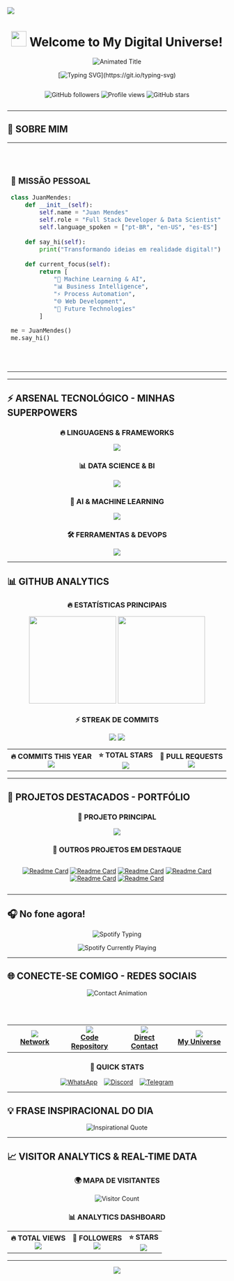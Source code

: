 <img src="https://capsule-render.vercel.app/api?type=waving&color=gradient&customColorList=6,11,20&height=200&section=header&text=JUAN%20MENDES&fontSize=50&fontColor=ffffff&animation=twinkling&fontAlignY=35&desc=Full%20Stack%20Developer%20%7C%20Data%20Scientist%20%7C%20AI%20Specialist&descAlignY=55&descSize=18"/>

<div align="center">

# <img src="https://media.giphy.com/media/hvRJCLFzcasrR4ia7z/giphy.gif" width="35px"/> Welcome to My Digital Universe! 

<img src="https://readme-typing-svg.herokuapp.com?font=Orbitron&size=28&duration=2000&pause=800&color=00D9FF&center=true&vCenter=true&multiline=true&repeat=true&width=800&height=120&lines=🚀+DESENVOLVEDOR+FULL+STACK;📊+ESPECIALISTA+EM+DADOS+%26+BI;🤖+ENGENHEIRO+DE+MACHINE+LEARNING;⚡+AUTOMAÇÃO+%26+INOVAÇÃO;🎓+SISTEMAS+DE+INFORMAÇÃO" alt="Animated Title" />


[![Typing SVG](https://readme-typing-svg.herokuapp.com?font=Fira+Code&size=16&duration=3000&pause=1000&color=00FFD9&center=true&vCenter=true&width=600&lines=Transformando+dados+em+insights+poderosos...;Automatizando+processos+com+inteligência+artificial...;Criando+soluções+que+impactam+o+mundo+real...;Bem-vindo+ao+futuro+da+tecnologia!)](https://git.io/typing-svg)

<div style="display: flex; justify-content: center; align-items: center; gap: 20px;">

![GitHub followers](https://img.shields.io/github/followers/juanmmendes?style=for-the-badge&logo=github&color=00D9FF&labelColor=000000&logoColor=white)
![Profile views](https://komarev.com/ghpvc/?username=juanmmendes&label=PROFILE+VIEWS&color=blueviolet&style=for-the-badge)
![GitHub stars](https://img.shields.io/github/stars/juanmmendes?style=for-the-badge&logo=github&color=gold&labelColor=000000)

</div>

</div>

---

## 🌟 SOBRE MIM 

<table>
<tr>
<td width="50%">

### 🎯 **MISSÃO PESSOAL**
```python
class JuanMendes:
    def __init__(self):
        self.name = "Juan Mendes"
        self.role = "Full Stack Developer & Data Scientist"
        self.language_spoken = ["pt-BR", "en-US", "es-ES"]
        
    def say_hi(self):
        print("Transformando ideias em realidade digital!")
        
    def current_focus(self):
        return [
            "🧠 Machine Learning & AI",
            "📊 Business Intelligence",
            "⚡ Process Automation",
            "🌐 Web Development",
            "🔮 Future Technologies"
        ]

me = JuanMendes()
me.say_hi()
```

</td>
<td width="50%">


<img src="https://media.giphy.com/media/qgQUggAC3Pfv687qPC/giphy.gif" width="100%" alt="Coding GIF"/>

### 🚀 **ESTATÍSTICAS EM TEMPO REAL**
- 🎓 **Formação**: Sistemas de Informação + TI (UNASP)
- 💼 **Especialidade**: Data Science & Full Stack
- ⭐ **Foco**: Automação Inteligente
- 🌍 **Impacto**: Soluções Reais para Problemas Reais

</td>
</tr>
</table>

---

## ⚡ ARSENAL TECNOLÓGICO - MINHAS SUPERPOWERS

<div align="center">

### 🔥 **LINGUAGENS & FRAMEWORKS**

<img src="https://skillicons.dev/icons?i=python,javascript,typescript,php,react,nodejs,html,css&theme=dark" />

### 📊 **DATA SCIENCE & BI**

<img src="https://skillicons.dev/icons?i=mysql,mongodb,postgresql,r&theme=dark" />

### 🤖 **AI & MACHINE LEARNING**

<img src="https://skillicons.dev/icons?i=tensorflow,pytorch,sklearn&theme=dark" />


### 🛠️ **FERRAMENTAS & DEVOPS**

<img src="https://skillicons.dev/icons?i=git,github,vscode,docker,linux,aws&theme=dark" />

</div>


---

## 📊 GITHUB ANALYTICS

<div align="center">

### 🔥 **ESTATÍSTICAS PRINCIPAIS**

<img height="200em" src="https://github-readme-stats.vercel.app/api?username=juanmmendes&show_icons=true&theme=radical&include_all_commits=true&count_private=true&hide_border=true&bg_color=0d1117&title_color=00d9ff&icon_color=00d9ff&text_color=ffffff&custom_title=📈+GITHUB+PERFORMANCE"/>

<img height="200em" src="https://github-readme-stats.vercel.app/api/top-langs/?username=juanmmendes&layout=compact&langs_count=10&theme=radical&hide_border=true&bg_color=0d1117&title_color=00d9ff&text_color=ffffff"/>

### ⚡ **STREAK DE COMMITS**

<img src="https://github-readme-streak-stats.herokuapp.com/?user=juanmmendes&theme=radical&hide_border=true&background=0d1117&stroke=00d9ff&ring=00d9ff&fire=ff6b6b&currStreakLabel=00d9ff&sideLabels=ffffff&currStreakNum=ffffff&sideNums=ffffff&dates=ffffff"/>

<img src="https://github-readme-activity-graph.vercel.app/graph?username=juanmmendes&custom_title=🚀+CONTRIBUTION+MATRIX&theme=redical&bg_color=0d1117&color=00d9ff&line=ff6b6b&point=ffffff&area=true&hide_border=true"/>

<table align="center">
<tr>
<td align="center">
<b>🔥 COMMITS THIS YEAR</b><br>
<img src="https://img.shields.io/badge/dynamic/json?color=success&label=Commits&query=%24.years%5B0%5D.total&url=https%3A%2F%2Fgithub-readme-stats-git-masterrstaa-rickstaa.vercel.app%2Fapi%3Fusername%3Djuanmmendes%26show_icons%3Dtrue%26count_private%3Dtrue%26include_all_commits%3Dtrue&style=for-the-badge"/>
</td>
<td align="center">
<b>⭐ TOTAL STARS</b><br>
<img src="https://img.shields.io/github/stars/juanmmendes?style=for-the-badge&color=yellow"/>
</td>
<td align="center">
<b>🔄 PULL REQUESTS</b><br>
<img src="https://img.shields.io/badge/PRs-Welcome-brightgreen?style=for-the-badge"/>
</td>
</tr>
</table>

</div>

---

## 🎯 PROJETOS DESTACADOS - PORTFÓLIO 

<div align="center">

### 🌟 **PROJETO PRINCIPAL**

<a href="https://github.com/juanmmendes/8remedios">
  <img src="https://github-readme-stats.vercel.app/api/pin/?username=juanmmendes&repo=8remedios&theme=radical&hide_border=true&bg_color=0d1117&title_color=00d9ff&icon_color=00d9ff&text_color=ffffff" />
</a>

### 🚀 **OUTROS PROJETOS EM DESTAQUE**

<div style="display: flex; justify-content: center; gap: 10px; flex-wrap: wrap;">

[![Readme Card](https://github-readme-stats.vercel.app/api/pin/?username=juanmmendes&repo=ecommerce_predicao&theme=radical&hide_border=true&bg_color=0d1117&title_color=00d9ff&icon_color=00d9ff&text_color=ffffff)](https://github.com/juanmmendes/ecommerce_predicao)
[![Readme Card](https://github-readme-stats.vercel.app/api/pin/?username=juanmmendes&repo=financeiro-dashboard&theme=radical&hide_border=true&bg_color=0d1117&title_color=00d9ff&icon_color=00d9ff&text_color=ffffff)](https://github.com/juanmmendes/financeiro-dashboard)
[![Readme Card](https://github-readme-stats.vercel.app/api/pin/?username=juanmmendes&repo=monitor-sistema&theme=radical&hide_border=true&bg_color=0d1117&title_color=00d9ff&icon_color=00d9ff&text_color=ffffff)](https://github.com/juanmmendes/monitor-sistema)
[![Readme Card](https://github-readme-stats.vercel.app/api/pin/?username=juanmmendes&repo=editor-de-codigo&theme=radical&hide_border=true&bg_color=0d1117&title_color=00d9ff&icon_color=00d9ff&text_color=ffffff)](https://github.com/juanmmendes/editor-de-codigo)
[![Readme Card](https://github-readme-stats.vercel.app/api/pin/?username=juanmmendes&repo=Editor-de-Texto-Rich-Text&theme=radical&hide_border=true&bg_color=0d1117&title_color=00d9ff&icon_color=00d9ff&text_color=ffffff)](https://github.com/juanmmendes/Editor-de-Texto-Rich-Text)
[![Readme Card](https://github-readme-stats.vercel.app/api/pin/?username=juanmmendes&repo=AplicacaoWebPython&theme=radical&hide_border=true&bg_color=0d1117&title_color=00d9ff&icon_color=00d9ff&text_color=ffffff)](https://github.com/juanmmendes/AplicacaoWebPython)

</div>

</div>

---

## 🎧 No fone agora!

<div align="center">

<img src="https://readme-typing-svg.herokuapp.com?font=Fira+Code&size=18&duration=2000&pause=1000&color=1DB954&center=true&vCenter=true&width=500&lines=🎵+Currently+Listening+To...;🎶+Coding+with+the+perfect+soundtrack!" alt="Spotify Typing" />



![Spotify Currently Playing](https://spotify-github-profile.kittinanx.com/api/view.svg?uid=3327c87dcmrrgsk3rh8efzcfo&redirect=true][https://spotify-github-profile.kittinanx.com/api/view.svg?uid=3327c87dcmrrgsk3rh8efzcfo&cover_image=true&theme=default&show_offline=true&background_color=121212&interchange=true&bar_color=69bfa5&bar_color_cover=true)

</div>

---

## 🌐 CONECTE-SE COMIGO - REDES SOCIAIS

<div align="center">

<img src="https://readme-typing-svg.herokuapp.com?font=Orbitron&size=20&duration=3000&pause=1000&color=00D9FF&center=true&vCenter=true&width=600&lines=🚀+VAMOS+CONECTAR+E+INOVAR+JUNTOS!;💡+SEMPRE+ABERTO+A+NOVAS+OPORTUNIDADES!;🌟+ESPECIALISTA+EM+TRANSFORMAÇÃO+DIGITAL!" alt="Contact Animation" />

<br><br>

<table align="center">
<tr>
<td align="center" width="25%">
<a href="https://www.linkedin.com/in/juan-mendes-739084273">
<img src="https://img.shields.io/badge/LinkedIn-0077B5?style=for-the-badge&logo=linkedin&logoColor=white&labelColor=000000"/>
<br><b>Network</b>
</a>
</td>
<td align="center" width="25%">
<a href="https://github.com/juanmmendes">
<img src="https://img.shields.io/badge/GitHub-100000?style=for-the-badge&logo=github&logoColor=white&labelColor=000000"/>
<br><b>Code Repository</b>
</a>
</td>
<td align="center" width="25%">
<a href="mailto:juan.zx016@gmail.com">
<img src="https://img.shields.io/badge/Email-D14836?style=for-the-badge&logo=gmail&logoColor=white&labelColor=000000"/>
<br><b>Direct Contact</b>
</a>
</td>
<td align="center" width="25%">
<a href="https://juanmmendes.github.io/portfolio/">
<img src="https://img.shields.io/badge/Portfolio-FF5722?style=for-the-badge&logo=google-chrome&logoColor=white&labelColor=000000"/>
<br><b>My Universe</b>
</a>
</td>
</tr>
</table>

### 📱 **QUICK STATS**

<div style="display: flex; justify-content: center; gap: 15px; flex-wrap: wrap;">

<a href="https://wa.me/5519999791601" target="_blank">
  <img src="https://img.shields.io/badge/WhatsApp-Business-25D366?style=for-the-badge&logo=whatsapp&logoColor=white&labelColor=000000" alt="WhatsApp">
</a>
<a href="https://discordapp.com/users/anjuzz3062" target="_blank">
  <img src="https://img.shields.io/badge/Discord-Available-7289DA?style=for-the-badge&logo=discord&logoColor=white&labelColor=000000" alt="Discord">
</a>
<a href="https://t.me/SEU_USERNAME_AQUI" target="_blank">
  <img src="https://img.shields.io/badge/Telegram-Active-2CA5E0?style=for-the-badge&logo=telegram&logoColor=white&labelColor=000000" alt="Telegram">
</a>

</div>

</div>

---

## 💡 FRASE INSPIRACIONAL DO DIA

<div align="center">

<img src="https://quotes-github-readme.vercel.app/api?type=horizontal&theme=radical&border=true&quote=The%20future%20belongs%20to%20those%20who%20believe%20in%20the%20beauty%20of%20their%20dreams&author=Eleanor%20Roosevelt" alt="Inspirational Quote"/>

</div>


---

## 📈 VISITOR ANALYTICS & REAL-TIME DATA

<div align="center">

### 🌍 **MAPA DE VISITANTES**

<img src="https://profile-counter.glitch.me/juanmmendes/count.svg" alt="Visitor Count" />

### 📊 **ANALYTICS DASHBOARD**

<table align="center">
<tr>
<td align="center"><b>🔥 TOTAL VIEWS</b><br><img src="https://komarev.com/ghpvc/?username=juanmmendes&color=blueviolet&style=for-the-badge&label=VIEWS"/></td>
<td align="center"><b>👥 FOLLOWERS</b><br><img src="https://img.shields.io/github/followers/juanmmendes?style=for-the-badge&color=blue&labelColor=000000"/></td>
<td align="center"><b>⭐ STARS</b><br><img src="https://img.shields.io/github/stars/juanmmendes?style=for-the-badge&color=yellow&labelColor=000000"/></td>
</tr>
</table>

</div>

---

<div align="center">

<img src="https://capsule-render.vercel.app/api?type=waving&color=gradient&customColorList=12,20,6,17,11&height=150&section=footer&animation=twinkling&fontColor=ffffff"/>

</div>
